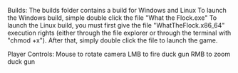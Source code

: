
Builds:
    The builds folder contains a build for Windows and Linux
    To launch the Windows build, simple double click the file "What the Flock.exe"
    To launch the Linux build, you must first give the file "WhatTheFlock.x86_64" execution rights (either through the file explorer or through the terminal with "chmod +x"). After that, simply double click the file to launch the game.

Player Controls:
    Mouse to rotate camera
    LMB to fire duck gun
    RMB to zoom duck gun